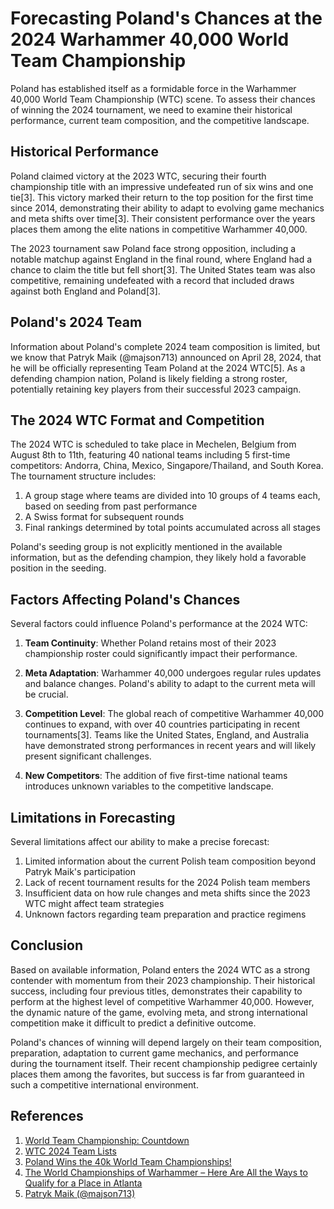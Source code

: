 # Forecasting Poland's Chances at the 2024 Warhammer 40,000 World Team Championship

Poland has established itself as a formidable force in the Warhammer 40,000 World Team Championship (WTC) scene. To assess their chances of winning the 2024 tournament, we need to examine their historical performance, current team composition, and the competitive landscape.

## Historical Performance

Poland claimed victory at the 2023 WTC, securing their fourth championship title with an impressive undefeated run of six wins and one tie[3]. This victory marked their return to the top position for the first time since 2014, demonstrating their ability to adapt to evolving game mechanics and meta shifts over time[3]. Their consistent performance over the years places them among the elite nations in competitive Warhammer 40,000.

The 2023 tournament saw Poland face strong opposition, including a notable matchup against England in the final round, where England had a chance to claim the title but fell short[3]. The United States team was also competitive, remaining undefeated with a record that included draws against both England and Poland[3].

## Poland's 2024 Team

Information about Poland's complete 2024 team composition is limited, but we know that Patryk Maik (@majson713) announced on April 28, 2024, that he will be officially representing Team Poland at the 2024 WTC[5]. As a defending champion nation, Poland is likely fielding a strong roster, potentially retaining key players from their successful 2023 campaign.

## The 2024 WTC Format and Competition

The 2024 WTC is scheduled to take place in Mechelen, Belgium from August 8th to 11th, featuring 40 national teams including 5 first-time competitors: Andorra, China, Mexico, Singapore/Thailand, and South Korea. The tournament structure includes:

1. A group stage where teams are divided into 10 groups of 4 teams each, based on seeding from past performance
2. A Swiss format for subsequent rounds
3. Final rankings determined by total points accumulated across all stages

Poland's seeding group is not explicitly mentioned in the available information, but as the defending champion, they likely hold a favorable position in the seeding.

## Factors Affecting Poland's Chances

Several factors could influence Poland's performance at the 2024 WTC:

1. **Team Continuity**: Whether Poland retains most of their 2023 championship roster could significantly impact their performance.

2. **Meta Adaptation**: Warhammer 40,000 undergoes regular rules updates and balance changes. Poland's ability to adapt to the current meta will be crucial.

3. **Competition Level**: The global reach of competitive Warhammer 40,000 continues to expand, with over 40 countries participating in recent tournaments[3]. Teams like the United States, England, and Australia have demonstrated strong performances in recent years and will likely present significant challenges.

4. **New Competitors**: The addition of five first-time national teams introduces unknown variables to the competitive landscape.

## Limitations in Forecasting

Several limitations affect our ability to make a precise forecast:

1. Limited information about the current Polish team composition beyond Patryk Maik's participation
2. Lack of recent tournament results for the 2024 Polish team members
3. Insufficient data on how rule changes and meta shifts since the 2023 WTC might affect team strategies
4. Unknown factors regarding team preparation and practice regimens

## Conclusion

Based on available information, Poland enters the 2024 WTC as a strong contender with momentum from their 2023 championship. Their historical success, including four previous titles, demonstrates their capability to perform at the highest level of competitive Warhammer 40,000. However, the dynamic nature of the game, evolving meta, and strong international competition make it difficult to predict a definitive outcome.

Poland's chances of winning will depend largely on their team composition, preparation, adaptation to current game mechanics, and performance during the tournament itself. Their recent championship pedigree certainly places them among the favorites, but success is far from guaranteed in such a competitive international environment.

## References

1. [World Team Championship: Countdown](https://worldteamchampionship.com)
2. [WTC 2024 Team Lists](https://worldteamchampionship.com/wp-content/uploads/2024/07/WTC-2024-Team-Lists-Post-Correction.pdf)
3. [Poland Wins the 40k World Team Championships!](https://frontlinegaming.org/2023/08/14/poland-wins-the-40k-world-team-championships/)
4. [The World Championships of Warhammer – Here Are All the Ways to Qualify for a Place in Atlanta](https://www.warhammer-community.com/en-gb/articles/4v66gleK/the-world-championships-of-warhammer-here-are-all-the-ways-to-qualify-for-a-place-in-atlanta/)
5. [Patryk Maik (@majson713)](https://www.instagram.com/majson713/)